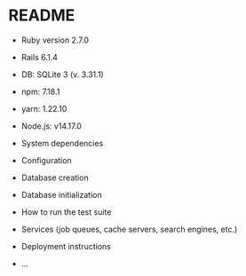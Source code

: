 # README
* Ruby version 2.7.0
* Rails 6.1.4
* DB: SQLite 3 (v. 3.31.1)
* npm: 7.18.1
* yarn: 1.22.10
* Node.js: v14.17.0



* System dependencies

* Configuration

* Database creation

* Database initialization

* How to run the test suite

* Services (job queues, cache servers, search engines, etc.)

* Deployment instructions

* ...

